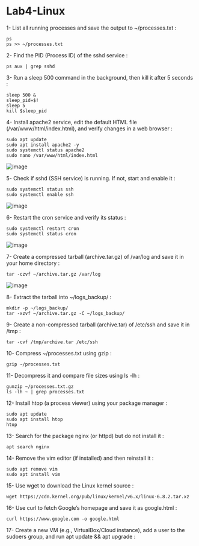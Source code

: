 # Lab4-Linux

1- List all running processes and save the output to ~/processes.txt :

    ps
    ps >> ~/processes.txt

2- Find the PID (Process ID) of the sshd service : 

    ps aux | grep sshd

3- Run a sleep 500 command in the background, then kill it after 5 seconds : 

    sleep 500 &
    sleep_pid=$!
    sleep 5
    kill $sleep_pid

4- Install apache2 service, edit the default HTML file (/var/www/html/index.html), and verify changes in a web browser : 

    sudo apt update
    sudo apt install apache2 -y
    sudo systemctl status apache2
    sudo nano /var/www/html/index.html
![image](https://github.com/user-attachments/assets/04e1d4ae-f40d-448e-8d49-9c99b0fb10fe)


5- Check if sshd (SSH service) is running. If not, start and enable it : 

    sudo systemctl status ssh
    sudo systemctl enable ssh
![image](https://github.com/user-attachments/assets/42134854-d898-43cf-a665-0a11269742ac)

6- Restart the cron service and verify its status :

    sudo systemctl restart cron
    sudo systemctl status cron
![image](https://github.com/user-attachments/assets/3ed7476a-f2e2-4911-b244-711b060a619a)

7- Create a compressed tarball (archive.tar.gz) of /var/log and save it in your home directory : 

    tar -czvf ~/archive.tar.gz /var/log
![image](https://github.com/user-attachments/assets/f4115837-d8f5-45de-97fe-41e6aa17af45)

8- Extract the tarball into ~/logs_backup/ :

    mkdir -p ~/logs_backup/
    tar -xzvf ~/archive.tar.gz -C ~/logs_backup/

9- Create a non-compressed tarball (archive.tar) of /etc/ssh and save it in /tmp :

    tar -cvf /tmp/archive.tar /etc/ssh

10- Compress ~/processes.txt using gzip :

    gzip ~/processes.txt
    
11- Decompress it and compare file sizes using ls -lh : 

    gunzip ~/processes.txt.gz
    ls -lh ~ | grep processes.txt

12- Install htop (a process viewer) using your package manager :

    sudo apt update
    sudo apt install htop
    htop

13- Search for the package nginx (or httpd) but do not install it : 

    apt search nginx

14- Remove the vim editor (if installed) and then reinstall it : 

    sudo apt remove vim 
    sudo apt install vim

15- Use wget to download the Linux kernel source :

    wget https://cdn.kernel.org/pub/linux/kernel/v6.x/linux-6.8.2.tar.xz

16- Use curl to fetch Google’s homepage and save it as google.html :

    curl https://www.google.com -o google.html

17- Create a new VM (e.g., VirtualBox/Cloud instance), add a user to the sudoers group, and run apt update && apt upgrade : 





